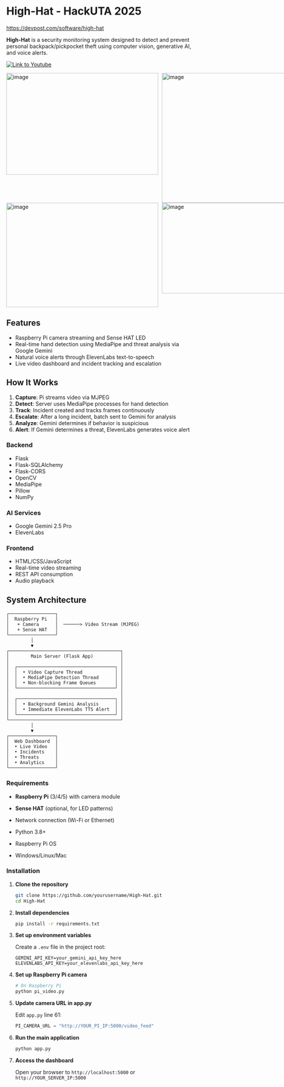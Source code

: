 # High-Hat - HackUTA 2025 

https://devpost.com/software/high-hat

**High-Hat** is a security monitoring system designed to detect and prevent personal backpack/pickpocket theft using computer vision, generative AI, and voice alerts.

[![Link to Youtube](https://private-user-images.githubusercontent.com/101631956/497924634-d34c4f7e-c252-4867-8ab7-f670f7df7247.png?jwt=eyJ0eXAiOiJKV1QiLCJhbGciOiJIUzI1NiJ9.eyJpc3MiOiJnaXRodWIuY29tIiwiYXVkIjoicmF3LmdpdGh1YnVzZXJjb250ZW50LmNvbSIsImtleSI6ImtleTUiLCJleHAiOjE3NTk3NzE3OTAsIm5iZiI6MTc1OTc3MTQ5MCwicGF0aCI6Ii8xMDE2MzE5NTYvNDk3OTI0NjM0LWQzNGM0ZjdlLWMyNTItNDg2Ny04YWI3LWY2NzBmN2RmNzI0Ny5wbmc_WC1BbXotQWxnb3JpdGhtPUFXUzQtSE1BQy1TSEEyNTYmWC1BbXotQ3JlZGVudGlhbD1BS0lBVkNPRFlMU0E1M1BRSzRaQSUyRjIwMjUxMDA2JTJGdXMtZWFzdC0xJTJGczMlMkZhd3M0X3JlcXVlc3QmWC1BbXotRGF0ZT0yMDI1MTAwNlQxNzI0NTBaJlgtQW16LUV4cGlyZXM9MzAwJlgtQW16LVNpZ25hdHVyZT1kMWUxNGZmZGE2ZTkzYmFmNDZlODA3YmM1OTU5YjA2OTNmYjc1N2U2ZTYwNjgyYzA3YWYzNGZlOWY5OTZmZjQ3JlgtQW16LVNpZ25lZEhlYWRlcnM9aG9zdCJ9.EqrbES8kxNu2nPWVWjCQ_f2mIkPvF7i9E1KaDLzdS-8)](https://www.youtube.com/watch?v=kCthLFBD2vs "High_Hat")

<div style="display: flex; gap: 10px;">
  <img width="400" height="268" alt="image" src="https://github.com/user-attachments/assets/fcb899cc-ba18-497e-871e-62f3fa6aef74" />
  <img width="400" height="342" alt="image" src="https://github.com/user-attachments/assets/1b011e17-e3e7-4c16-8e8f-cea3b01109e1" />
</div>

<div style="display: flex; gap: 10px;">
  <img width="400" height="275" alt="image" src="https://github.com/user-attachments/assets/6125309c-ff62-4109-afad-523700fd4b63" />
  <img width="400" height="239" alt="image" src="https://github.com/user-attachments/assets/ea75e45b-2aaf-4ee1-9de1-651723c1fe6b" />
</div>


## Features

- Raspberry Pi camera streaming and Sense HAT LED
- Real-time hand detection using MediaPipe and threat analysis via Google Gemini
- Natural voice alerts through ElevenLabs text-to-speech
- Live video dashboard and incident tracking and escalation

## How It Works

1. **Capture**: Pi streams video via MJPEG
2. **Detect**: Server uses MediaPipe processes for hand detection
3. **Track**: Incident created and tracks frames continuously
4. **Escalate**: After a long incident, batch sent to Gemini for analysis
5. **Analyze**: Gemini determines if behavior is suspicious
6. **Alert**: If Gemini determines a threat, ElevenLabs generates voice alert

### Backend
- Flask
- Flask-SQLAlchemy
- Flask-CORS
- OpenCV
- MediaPipe
- Pillow
- NumPy

### AI Services
- Google Gemini 2.5 Pro
- ElevenLabs

### Frontend
- HTML/CSS/JavaScript
- Real-time video streaming
- REST API consumption
- Audio playback

## System Architecture

```
┌─────────────────┐
│  Raspberry Pi   │
│   + Camera      │  ──────> Video Stream (MJPEG)
│   + Sense HAT   │
└─────────────────┘
         │
         ▼
┌─────────────────────────────────────────┐
│        Main Server (Flask App)          │
│                                         │
│  ┌────────────────────────────────────┐ │
│  │  • Video Capture Thread            │ │
│  │  • MediaPipe Detection Thread      │ │
│  │  • Non-blocking Frame Queues       │ │
│  └────────────────────────────────────┘ │
│                                         │
│  ┌────────────────────────────────────┐ │
│  │  • Background Gemini Analysis      │ │
│  │  • Immediate ElevenLabs TTS Alert  │ │
│  └────────────────────────────────────┘ │
└─────────────────────────────────────────┘
         │
         ▼
┌─────────────────┐
│  Web Dashboard  │
│  • Live Video   │
│  • Incidents    │
│  • Threats      │
│  • Analytics    │
└─────────────────┘
```

### Requirements

- **Raspberry Pi** (3/4/5) with camera module
- **Sense HAT** (optional, for LED patterns)
- Network connection (Wi-Fi or Ethernet)

- Python 3.8+
- Raspberry Pi OS
- Windows/Linux/Mac

### Installation

1. **Clone the repository**
   ```bash
   git clone https://github.com/yourusername/High-Hat.git
   cd High-Hat
   ```

2. **Install dependencies**
   ```bash
   pip install -r requirements.txt
   ```

3. **Set up environment variables**
   
   Create a `.env` file in the project root:
   ```env
   GEMINI_API_KEY=your_gemini_api_key_here
   ELEVENLABS_API_KEY=your_elevenlabs_api_key_here
   ```

4. **Set up Raspberry Pi camera**
   ```bash
   # On Raspberry Pi
   python pi_video.py
   ```

5. **Update camera URL in app.py**
   
   Edit `app.py` line 61:
   ```python
   PI_CAMERA_URL = "http://YOUR_PI_IP:5000/video_feed"
   ```

6. **Run the main application**
   ```bash
   python app.py
   ```

7. **Access the dashboard**
   

   Open your browser to `http://localhost:5000` or `http://YOUR_SERVER_IP:5000`


